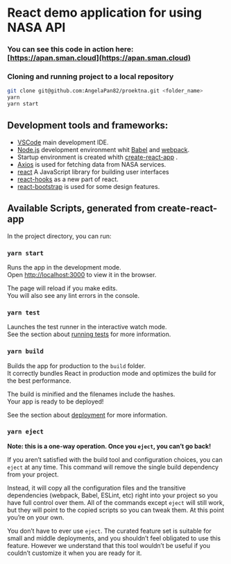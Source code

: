 # React demo application for using NASA API

### You can see this code in action here: [https://apan.sman.cloud](https://apan.sman.cloud)

### Cloning and running project to a local repository
```sh
git clone git@github.com:AngelaPan82/proektna.git <folder_name>
yarn
yarn start
```

## Development tools and frameworks:

- [VSCode](https://code.visualstudio.com/) main development IDE.
- [Node.js](https://nodejs.org/en/) development environment whit [Babel]() and [webpack](https://webpack.js.org).
- Startup environment is created whith [create-react-app](https://github.com/facebook/create-react-app) .
- [Axios](https://www.npmjs.com/package/axios) is used for fetching data from NASA services.
- [react](https://reactjs.org/) A JavaScript library for building user interfaces
- [react-hooks](https://reactjs.org/docs/hooks-intro.html) as a new part of react.
- [react-bootstrap](https://react-bootstrap.github.io/) is used for some design features.


## Available Scripts, generated from create-react-app

In the project directory, you can run:

### `yarn start`

Runs the app in the development mode.\
Open [http://localhost:3000](http://localhost:3000) to view it in the browser.

The page will reload if you make edits.\
You will also see any lint errors in the console.

### `yarn test`

Launches the test runner in the interactive watch mode.\
See the section about [running tests](https://facebook.github.io/create-react-app/docs/running-tests) for more information.

### `yarn build`

Builds the app for production to the `build` folder.\
It correctly bundles React in production mode and optimizes the build for the best performance.

The build is minified and the filenames include the hashes.\
Your app is ready to be deployed!

See the section about [deployment](https://facebook.github.io/create-react-app/docs/deployment) for more information.

### `yarn eject`

**Note: this is a one-way operation. Once you `eject`, you can’t go back!**

If you aren’t satisfied with the build tool and configuration choices, you can `eject` at any time. This command will remove the single build dependency from your project.

Instead, it will copy all the configuration files and the transitive dependencies (webpack, Babel, ESLint, etc) right into your project so you have full control over them. All of the commands except `eject` will still work, but they will point to the copied scripts so you can tweak them. At this point you’re on your own.

You don’t have to ever use `eject`. The curated feature set is suitable for small and middle deployments, and you shouldn’t feel obligated to use this feature. However we understand that this tool wouldn’t be useful if you couldn’t customize it when you are ready for it.


  



